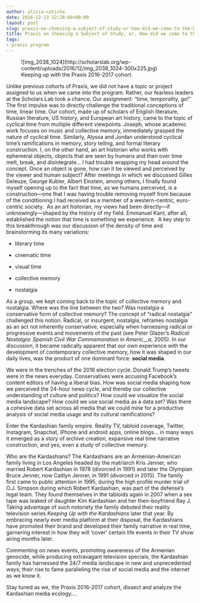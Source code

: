 ```yaml
---
author: alicia-caticha
date: 2016-12-13 12:28:04+00:00
layout: post
slug: praxis-on-choosing-a-subject-of-study-or-how-did-we-come-to-the-kardashians
title: Praxis on Choosing a Subject of Study, or, How did we come to the Kardashians?
tags:
- praxis program
---
```


<figure>
  ![img_2038_1024](http://scholarslab.org/wp-content/uploads/2016/12/img_2038_1024-300x225.jpg)
  <figcaption> Keeping up with the Praxis 2016-2017 cohort.</figcaption>
</figure>


Unlike previous cohorts of Praxis, we did not have a topic or project assigned to us when we came into the program. Rather, our fearless leaders at the Scholars Lab took a chance. Our assignment: “time, temporality, go!” The first impulse was to directly challenge the traditional conceptions of time, linear time. Our cohort, made up of scholars of English literature, Russian literature, US history, and European art history, came to the topic of cyclical time from multiple different viewpoints. Joseph, whose academic work focuses on music and collective memory, immediately grasped the nature of cyclical time. Similarly, Alyssa and Jordan understood cyclical time’s ramifications in memory, story telling, and formal literary construction. I, on the other hand, an art historian who works with ephemeral objects, objects that are seen by humans and then over time melt, break, and disintegrate… I had trouble wrapping my head around the concept. Once an object is gone, how can it be viewed and perceived by the viewer and human subject? After meetings in which we discussed Gilles Deleuze, George Kubler, Albert Einstein, among others, I finally found myself opening up to the fact that time, as we humans perceived, _is_ a construction&mdash;one that I was having trouble removing myself from because of the conditioning I had received as a member of a western-centric, euro-centric society.  As an art historian, my views had been directly&mdash;if unknowingly&mdash;shaped by the history of my field. Emmanuel Kant, after all, established the notion that time is something we experience.  A key step to this breakthrough was our discussion of the density of time and brainstorming its many variations: 




- literary time 




- cinematic time




- visual time




- collective memory




- nostalgia




As a group, we kept coming back to the topic of collective memory and nostalgia. Where was the line between the two? Was nostalgia a conservative form of collective memory? The concept of “radical nostalgia” challenged this notion. Radical, or insurgent, nostalgia, reframes nostalgia as an act not inherently conservative, especially when harnessing radical or progressive events and movements of the past (see Peter Glazer’s _Radical Nostalgia: Spanish Civil War Commemoration in Americ__a_, 2005). In our discussion, it became radically apparent that our own experience with the development of contemporary collective memory, how it was shaped in our daily lives, was the product of one dominant force: **social media**.




We were in the trenches of the 2016 election cycle. Donald Trump’s tweets were in the news everyday. Conservatives were accusing Facebook’s content editors of having a liberal bias. How was social media shaping how we perceived the 24-hour news cycle, and thereby our collective understanding of culture and politics? How could we visualize the social media landscape? How could we use social media as a data set? Was there a cohesive data set across all media that we could mine for a productive analysis of social media usage and its cultural ramifications?




Enter the Kardashian family empire. Reality TV, tabloid coverage, Twitter, Instagram, Snapchat, iPhone and android apps, online blogs… in many ways it emerged as a story of archive creation, expansive real time narrative construction, and yes, even a study of collective memory. 




Who are the Kardashians? The Kardashians are an Armenian-American family living in Los Angeles headed by the matriarch Kris Jenner, who married Robert Kardashian in 1978 (divorced in 1991) and later the Olympian Bruce Jenner, now Caitlyn Jenner, in 1991 (divorced in 2015). The family first came to public attention in 1995, during the high profile murder trial of O.J. Simpson during which Robert Kardashian, was part of the defense’s legal team. They found themselves in the tabloids again in 2007 when a sex tape was leaked of daughter Kim Kardashian and her then-boyfriend Ray J. Taking advantage of such notoriety the family debuted their reality television series _Keeping Up with the Kardashians_ later that year. By embracing nearly ever media platform at their disposal, the Kardashians have promoted their brand and developed their family narrative in real time, garnering interest in how they will ‘cover’ certain life events in their TV show airing months later.




Commenting on news events, promoting awareness of the Armenian genocide, while producing extravagant television specials, the Kardashian family has harnessed the 24/7 media landscape in new and unprecedented ways; their rise to fame paralleling the rise of social media and the internet as we know it. 




Stay tuned as we, the Praxis 2016-2017 cohort, dissect and analyze the Kardashian media ecology….

